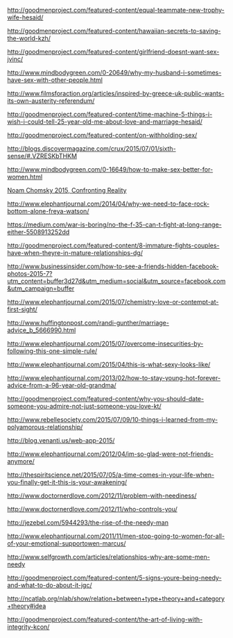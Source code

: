 <a href="http://goodmenproject.com/featured-content/equal-teammate-new-trophy-wife-hesaid/" target="_blank">http://goodmenproject.com/featured-content/equal-teammate-new-trophy-wife-hesaid/</a>

<a href="http://goodmenproject.com/featured-content/hawaiian-secrets-to-saving-the-world-kzh/" target="_blank">http://goodmenproject.com/featured-content/hawaiian-secrets-to-saving-the-world-kzh/</a>

<a href="http://goodmenproject.com/featured-content/girlfriend-doesnt-want-sex-jvinc/" target="_blank">http://goodmenproject.com/featured-content/girlfriend-doesnt-want-sex-jvinc/</a>

<a href="http://www.mindbodygreen.com/0-20649/why-my-husband-i-sometimes-have-sex-with-other-people.html" target="_blank">http://www.mindbodygreen.com/0-20649/why-my-husband-i-sometimes-have-sex-with-other-people.html</a>

<a href="http://www.filmsforaction.org/articles/inspired-by-greece-uk-public-wants-its-own-austerity-referendum/" target="_blank">http://www.filmsforaction.org/articles/inspired-by-greece-uk-public-wants-its-own-austerity-referendum/</a>

<a href="http://goodmenproject.com/featured-content/time-machine-5-things-i-wish-i-could-tell-25-year-old-me-about-love-and-marriage-hesaid/" target="_blank">http://goodmenproject.com/featured-content/time-machine-5-things-i-wish-i-could-tell-25-year-old-me-about-love-and-marriage-hesaid/</a>

<a href="http://goodmenproject.com/featured-content/on-withholding-sex/" target="_blank">http://goodmenproject.com/featured-content/on-withholding-sex/</a>

<a href="http://blogs.discovermagazine.com/crux/2015/07/01/sixth-sense/#.VZRESKbTHKM" target="_blank">http://blogs.discovermagazine.com/crux/2015/07/01/sixth-sense/#.VZRESKbTHKM</a>

<a href="http://www.mindbodygreen.com/0-16649/how-to-make-sex-better-for-women.html" target="_blank">http://www.mindbodygreen.com/0-16649/how-to-make-sex-better-for-women.html</a>

<a href="https://www.youtube.com/watch?v=j3Pn9QM_D4Q" target="_blank">Noam Chomsky 2015, Confronting Reality</a>

<a href="http://www.elephantjournal.com/2014/04/why-we-need-to-face-rock-bottom-alone-freya-watson/" target="_blank">http://www.elephantjournal.com/2014/04/why-we-need-to-face-rock-bottom-alone-freya-watson/</a>

<a href="https://medium.com/war-is-boring/no-the-f-35-can-t-fight-at-long-range-either-5508913252dd" target="_blank">https://medium.com/war-is-boring/no-the-f-35-can-t-fight-at-long-range-either-5508913252dd</a>

<a href="http://goodmenproject.com/featured-content/8-immature-fights-couples-have-when-theyre-in-mature-relationships-dg/" target="_blank">http://goodmenproject.com/featured-content/8-immature-fights-couples-have-when-theyre-in-mature-relationships-dg/</a>

<a href="http://www.businessinsider.com/how-to-see-a-friends-hidden-facebook-photos-2015-7?utm_content=buffer3d27d&utm_medium=social&utm_source=facebook.com&utm_campaign=buffer" target="_blank">http://www.businessinsider.com/how-to-see-a-friends-hidden-facebook-photos-2015-7?utm_content=buffer3d27d&utm_medium=social&utm_source=facebook.com&utm_campaign=buffer</a>

<a href="http://www.elephantjournal.com/2015/07/chemistry-love-or-contempt-at-first-sight/" target="_blank">http://www.elephantjournal.com/2015/07/chemistry-love-or-contempt-at-first-sight/</a>

<a href="http://www.huffingtonpost.com/randi-gunther/marriage-advice_b_5666990.html" target="_blank">http://www.huffingtonpost.com/randi-gunther/marriage-advice_b_5666990.html</a>

<a href="http://www.elephantjournal.com/2015/07/overcome-insecurities-by-following-this-one-simple-rule/" target="_blank">http://www.elephantjournal.com/2015/07/overcome-insecurities-by-following-this-one-simple-rule/</a>

<a href="http://www.elephantjournal.com/2015/04/this-is-what-sexy-looks-like/" target="_blank">http://www.elephantjournal.com/2015/04/this-is-what-sexy-looks-like/</a>

<a href="http://www.elephantjournal.com/2013/02/how-to-stay-young-hot-forever-advice-from-a-96-year-old-grandma/" target="_blank">http://www.elephantjournal.com/2013/02/how-to-stay-young-hot-forever-advice-from-a-96-year-old-grandma/</a>

<a href="http://goodmenproject.com/featured-content/why-you-should-date-someone-you-admire-not-just-someone-you-love-kt/" target="_blank">http://goodmenproject.com/featured-content/why-you-should-date-someone-you-admire-not-just-someone-you-love-kt/</a>

<a href="http://www.rebellesociety.com/2015/07/09/10-things-i-learned-from-my-polyamorous-relationship/" target="_blank">http://www.rebellesociety.com/2015/07/09/10-things-i-learned-from-my-polyamorous-relationship/</a>

<a href="http://blog.venanti.us/web-app-2015/" target="_blank">http://blog.venanti.us/web-app-2015/</a>

<a href="http://www.elephantjournal.com/2012/04/im-so-glad-were-not-friends-anymore/" target="_blank">http://www.elephantjournal.com/2012/04/im-so-glad-were-not-friends-anymore/</a>

<a href="http://thespiritscience.net/2015/07/05/a-time-comes-in-your-life-when-you-finally-get-it-this-is-your-awakening/" target="_blank">http://thespiritscience.net/2015/07/05/a-time-comes-in-your-life-when-you-finally-get-it-this-is-your-awakening/</a>

<a href="http://www.doctornerdlove.com/2012/11/problem-with-neediness/" target="_blank">http://www.doctornerdlove.com/2012/11/problem-with-neediness/</a>

<a href="http://www.doctornerdlove.com/2012/11/who-controls-you/" target="_blank">http://www.doctornerdlove.com/2012/11/who-controls-you/</a>

<a href="http://jezebel.com/5944293/the-rise-of-the-needy-man" target="_blank">http://jezebel.com/5944293/the-rise-of-the-needy-man</a>

<a href="http://www.elephantjournal.com/2011/11/men-stop-going-to-women-for-all-of-your-emotional-supportowen-marcus/" target="_blank">http://www.elephantjournal.com/2011/11/men-stop-going-to-women-for-all-of-your-emotional-supportowen-marcus/</a>

<a href="http://www.selfgrowth.com/articles/relationships-why-are-some-men-needy" target="_blank">http://www.selfgrowth.com/articles/relationships-why-are-some-men-needy</a>

<a href="http://goodmenproject.com/featured-content/5-signs-youre-being-needy-and-what-to-do-about-it-jgc/" target="_blank">http://goodmenproject.com/featured-content/5-signs-youre-being-needy-and-what-to-do-about-it-jgc/</a>

<a href="http://ncatlab.org/nlab/show/relation+between+type+theory+and+category+theory#idea" target="_blank">http://ncatlab.org/nlab/show/relation+between+type+theory+and+category+theory#idea</a>

<a href="http://goodmenproject.com/featured-content/the-art-of-living-with-integrity-kcon/" target="_blank">http://goodmenproject.com/featured-content/the-art-of-living-with-integrity-kcon/</a>
